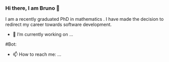 ### Hi there, I am Bruno 👋

<!--
**brobbio/brobbio** is a ✨ _special_ ✨ repository because its `README.md` (this file) appears on your GitHub profile.

Here are some ideas to get you started:

- 🔭 I’m currently working on ...
- 🌱 I’m currently learning ...
- 👯 I’m looking to collaborate on ...
- 🤔 I’m looking for help with ...
- 💬 Ask me about ...
- 📫 How to reach me: ...
- 😄 Pronouns: ...
- ⚡ Fun fact: ...
-->

I am a recently graduated PhD in mathematics . I have made the decision to redirect my career towards software development. 

- 🔭 I’m currently working on ...

#Bot: 


- 📫 How to reach me: ...

